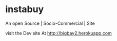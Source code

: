# instabuy

  An open Source | Socio-Commercial | Site 
 
 visit the Dev site At http://bigbay2.herokuapp.com
